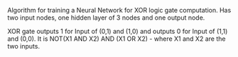 Algorithm for training a Neural Network for XOR logic gate computation. Has two input nodes, one hidden layer of 3 nodes and one output node.

XOR gate outputs 1 for Input of (0,1) and (1,0) and outputs 0 for Input of (1,1) and (0,0). 
It is NOT(X1 AND X2) AND (X1 OR X2) - where X1 and X2 are the two inputs.
